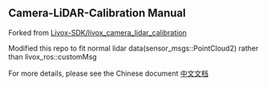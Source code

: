 

## Camera-LiDAR-Calibration Manual

Forked from [Livox-SDK/livox_camera_lidar_calibration](https://github.com/Livox-SDK/livox_camera_lidar_calibration)

Modified this repo to fit normal lidar data(sensor_msgs::PointCloud2) rather than livox_ros::customMsg

For more details, please see the Chinese document [中文文档](doc_resources/README_cn.md)